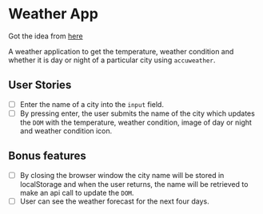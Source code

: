 # Weather App

Got the idea from [here](https://github.com/florinpop17/app-ideas/blob/master/Projects/1-Beginner/Weather-App.md)

A weather application to get the temperature, weather condition and whether it is day or night of a particular city using `accuweather`.

## User Stories

- [ ] Enter the name of a city into the `input` field.
- [ ] By pressing enter, the user submits the name of the city which updates the `DOM` with the temperature, weather condition, image of day or night and weather condition icon.

## Bonus features

- [ ] By closing the browser window the city name will be stored in localStorage and when the user returns, the name will be retrieved to make an api call to update the `DOM`.
- [ ] User can see the weather forecast for the next four days.
